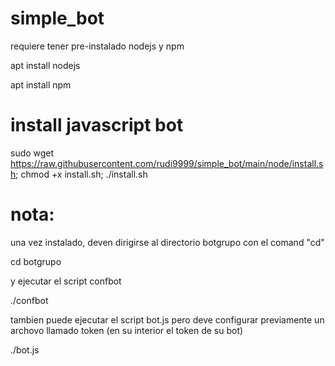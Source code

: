 # simple_bot

requiere tener pre-instalado nodejs y npm

apt install nodejs

apt install npm

# install javascript bot

sudo wget https://raw.githubusercontent.com/rudi9999/simple_bot/main/node/install.sh; chmod +x install.sh; ./install.sh

# nota:

una vez instalado, deven dirigirse al directorio botgrupo con el comand "cd"

cd botgrupo

y ejecutar el script confbot

./confbot

tambien puede ejecutar el script bot.js pero deve configurar previamente un archovo llamado token (en su interior el token de su bot)

./bot.js
